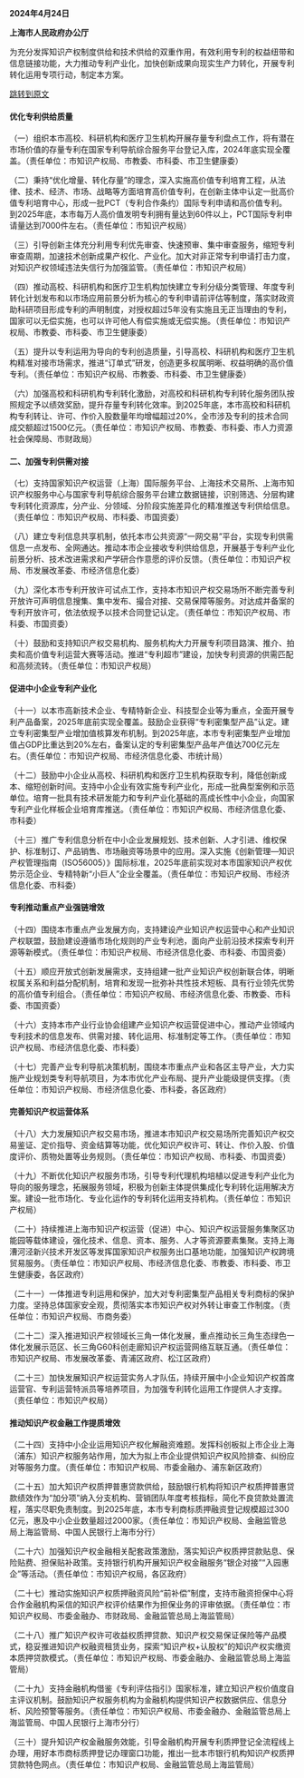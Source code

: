 **2024年4月24日**

**上海市人民政府办公厅**

为充分发挥知识产权制度供给和技术供给的双重作用，有效利用专利的权益纽带和信息链接功能，大力推动专利产业化，加快创新成果向现实生产力转化，开展专利转化运用专项行动，制定本方案。

[跳转到原文](https://www.shanghai.gov.cn/202409bgtwj/20240520/b52e8ef1a6f94e9eaee364ba2b43567b.html)

#### 优化专利供给质量

（一）组织本市高校、科研机构和医疗卫生机构开展存量专利盘点工作，将有潜在市场价值的存量专利在国家专利导航综合服务平台登记入库，2024年底实现全覆盖。（责任单位：市知识产权局、市教委、市科委、市卫生健康委）

（二）秉持“优化增量、转化存量”的理念，深入实施高价值专利培育工程，从法律、技术、经济、市场、战略等方面培育高价值专利，在创新主体中认定一批高价值专利培育中心，形成一批PCT（专利合作条约）国际专利申请和高价值专利。到2025年底，本市每万人高价值发明专利拥有量达到60件以上，PCT国际专利申请量达到7000件左右。（责任单位：市知识产权局）

（三）引导创新主体充分利用专利优先审查、快速预审、集中审查服务，缩短专利审查周期，加速技术创新成果产权化、产业化。加大对非正常专利申请打击力度，对知识产权领域违法失信行为加强监管。（责任单位：市知识产权局）

（四）推动高校、科研机构和医疗卫生机构加快建立专利分级分类管理、年度专利转化计划发布和以市场应用前景分析为核心的专利申请前评估等制度，落实财政资助科研项目形成专利的声明制度，对授权超过5年没有实施且无正当理由的专利，国家可以无偿实施，也可以许可他人有偿实施或无偿实施。（责任单位：市知识产权局、市教委、市科委、市卫生健康委）

（五）提升以专利运用为导向的专利创造质量，引导高校、科研机构和医疗卫生机构精准对接市场需求，推进“订单式”研发，创造更多权属明晰、权益明确的高价值专利。（责任单位：市知识产权局、市教委、市科委、市卫生健康委）

（六）加强高校和科研机构专利转化激励，对高校和科研机构专利转化服务团队按照规定予以绩效奖励，提升存量专利转化效率。到2025年底，本市高校和科研机构专利转让、许可、作价入股数量年均增幅超过20%，全市涉及专利的技术合同成交额超过1500亿元。（责任单位：市知识产权局、市教委、市科委、市人力资源社会保障局、市财政局）

#### 二、加强专利供需对接

（七）支持国家知识产权运营（上海）国际服务平台、上海技术交易所、上海市知识产权服务中心与国家专利导航综合服务平台建立数据链接，识别筛选、分层构建专利转化资源库，分产业、分领域、分阶段实施差异化的精准推送专利供给信息。（责任单位：市知识产权局、市科委、市国资委）

（八）建立专利信息共享机制，依托本市公共资源“一网交易”平台，实现专利供需信息一点发布、全网通达。推动本市企业接收专利供给信息，开展基于专利产业化前景分析、技术改进需求和产学研合作意愿的评价反馈。（责任单位：市知识产权局、市发展改革委、市经济信息化委）

（九）深化本市专利开放许可试点工作，支持本市知识产权交易场所不断完善专利开放许可声明信息搜集、集中发布、撮合对接、交易保障等服务。对达成并备案的专利开放许可，依法依规予以技术合同登记认定。（责任单位：市知识产权局、市科委、市国资委）

（十）鼓励和支持知识产权交易机构、服务机构大力开展专利项目路演、推介、拍卖和高价值专利运营大赛等活动。推进“专利超市”建设，加快专利资源的供需匹配和高频流转。（责任单位：市知识产权局）

#### 促进中小企业专利产业化

（十一）以本市高新技术企业、专精特新企业、科技型企业等为重点，全面开展专利产品备案，2025年底前实现全覆盖。鼓励企业获得“专利密集型产品”认定。建立专利密集型产业增加值核算发布机制。到2025年底，本市专利密集型产业增加值占GDP比重达到20%左右，备案认定的专利密集型产品年产值达700亿元左右。（责任单位：市知识产权局、市经济信息化委、市统计局）

（十二）鼓励中小企业从高校、科研机构和医疗卫生机构获取专利，降低创新成本、缩短创新时间。支持中小企业有效实施专利产业化，形成一批典型案例和示范单位。培育一批具有技术研发能力和专利产业化基础的高成长性中小企业，向国家专利产业化样板企业培育库推送。（责任单位：市知识产权局、市经济信息化委、市科委）

（十三）推广专利信息分析在中小企业发展规划、技术创新、人才引进、维权保护、标准制订、产品销售、市场融资等场景中的应用。深入实施《创新管理—知识产权管理指南（ISO56005）》国际标准，2025年底前实现对本市国家知识产权优势示范企业、专精特新“小巨人”企业全覆盖。（责任单位：市知识产权局、市经济信息化委、市科委）

#### 专利推动重点产业强链增效

（十四）围绕本市重点产业发展方向，支持建设产业知识产权运营中心和产业知识产权联盟，鼓励建设遵循市场化规则的产业专利池，面向产业前沿技术探索专利开源等新模式。（责任单位：市知识产权局、市经济信息化委、市科委、市国资委）

（十五）顺应开放式创新发展需求，支持组建一批产业知识产权创新联合体，明晰权属关系和利益分配机制，培育和发现一批弥补共性技术短板、具有行业领先优势的高价值专利组合。（责任单位：市知识产权局、市经济信息化委、市教委、市科委、市国资委）

（十六）支持本市产业行业协会组建产业知识产权运营促进中心，推动产业领域内专利技术的信息发布、供需对接、转化运用、标准制定等工作。（责任单位：市知识产权局、市经济信息化委、市科委）

（十七）完善产业专利导航决策机制，围绕本市重点产业和各区主导产业，大力实施产业规划类专利导航项目，为本市优化产业布局、提升产业能级提供支撑。（责任单位：市知识产权局、市经济信息化委、市科委，各区政府）

#### 完善知识产权运营体系

（十八）大力发展知识产权交易市场，推进本市知识产权交易场所完善知识产权交易鉴证、定价指导、资金结算等功能，优化知识产权许可、转让、作价入股、价值度评价、质物处置等业务规则。（责任单位：市知识产权局、市科委、市国资委）

（十九）不断优化知识产权服务市场，引导专利代理机构培植以促进专利产业化为导向的服务理念，拓展服务领域，积极为创新主体提供集成化专利转化运用解决方案。建设一批市场化、专业化运作的专利转化运用支持机构。（责任单位：市知识产权局）

（二十）持续推进上海市知识产权运营（促进）中心、知识产权运营服务集聚区功能园等载体建设，强化技术、信息、资本、服务、人才等资源要素集聚。支持上海漕河泾新兴技术开发区等发挥国家知识产权服务出口基地功能，加强知识产权跨境贸易服务。（责任单位：市知识产权局、市经济信息化委、市教委、市科委、市卫生健康委，各区政府）

（二十一）一体推进专利运用和保护，加大对专利密集型产品相关专利商标的保护力度。坚持总体国家安全观，贯彻落实本市知识产权对外转让审查工作制度。（责任单位：市知识产权局、市商务委）

（二十二）深入推进知识产权领域长三角一体化发展，重点推动长三角生态绿色一体化发展示范区、长三角G60科创走廊知识产权运营网络互联互通。（责任单位：市知识产权局、市发展改革委、青浦区政府、松江区政府）

（二十三）加快发展知识产权运营实务人才队伍，持续开展中小企业知识产权首席运营官、专利运营特派员等培养项目，为加强专利转化运用工作提供人才支撑。（责任单位：市知识产权局）

#### 推动知识产权金融工作提质增效

（二十四）支持中小企业运用知识产权化解融资难题。发挥科创板拟上市企业上海（浦东）知识产权服务站作用，加大为拟上市企业提供知识产权风险排查、纠纷应对等服务力度。（责任单位：市知识产权局、市委金融办、浦东新区政府）

（二十五）加大知识产权质押普惠贷款供给，鼓励银行机构将知识产权质押普惠贷款绩效作为“加分项”纳入分支机构、营销团队年度考核指标，简化不良贷款处置流程，落实尽职免责制度。到2025年底，本市专利商标质押融资登记规模超过300亿元，惠及中小企业数量超过2000家。（责任单位：市知识产权局、金融监管总局上海监管局、中国人民银行上海市分行）

（二十六）加强知识产权金融相关配套政策激励，落实知识产权质押贷款贴息、保险贴费、担保贴补政策。支持银行机构开展知识产权金融服务“银企对接”“入园惠企”等活动。（责任单位：市知识产权局，各区政府）

（二十七）推动实施知识产权质押融资风险“前补偿”制度，支持市融资担保中心将合作金融机构采信的知识产权评价结果作为担保业务的评审依据。（责任单位：市知识产权局、市委金融办、市财政局、金融监管总局上海监管局）

（二十八）推广知识产权许可收益权质押贷款、知识产权交易保证保险等产品模式，稳妥推进知识产权融资租赁业务，探索“知识产权+认股权”的知识产权实缴资本质押贷款模式。（责任单位：市知识产权局、市委金融办、金融监管总局上海监管局）

（二十九）支持金融机构借鉴《专利评估指引》国家标准，建立知识产权价值度自主评议机制。鼓励知识产权服务机构为金融机构提供知识产权数据供应、信息分析、风险预警等服务。（责任单位：市知识产权局、市委金融办、金融监管总局上海监管局、中国人民银行上海市分行）

（三十）提升知识产权金融服务效能，引导金融机构开展专利质押登记全流程线上办理，用好本市商标质押登记办理窗口功能，推出一批本市银行机构知识产权质押贷款特色网点。（责任单位：市知识产权局、金融监管总局上海监管局）